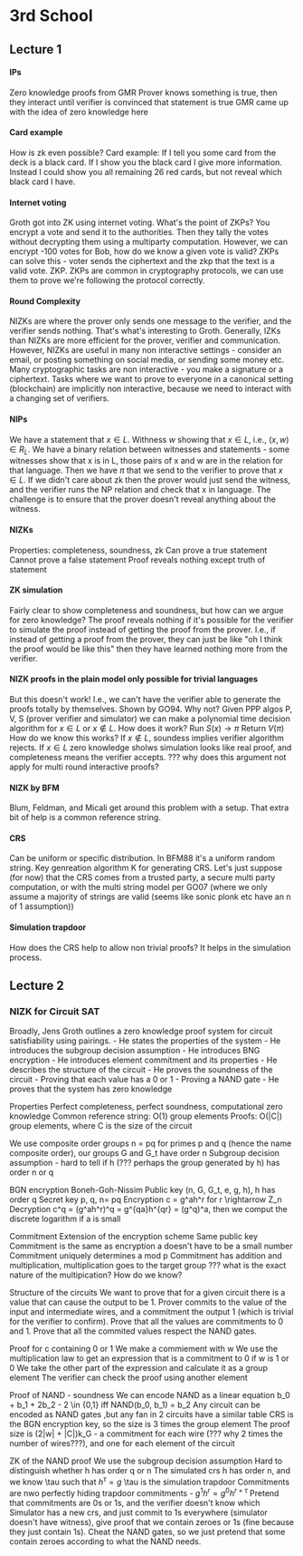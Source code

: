 # 3rd School

## Lecture 1

#### IPs
Zero knowledge proofs from GMR
 	Prover knows something is true, then they interact until verifier is convinced that statement is true
GMR came up with the idea of zero knowledge here

#### Card example
How is zk even possible? Card example:
If I tell you some card from the deck is a black card. If I show you the black card I give more information. Instead I could show you all remaining 26 red cards, but not reveal which black card I have.

#### Internet voting
Groth got into ZK using internet voting. What's the point of ZKPs?
You encrypt a vote and send it to the authorities. Then they tally the votes without decrypting them using a multiparty computation.
However, we can encrypt -100 votes for Bob, how do we know a given vote is valid? ZKPs can solve this - voter sends the ciphertext and the zkp that the text is a valid vote.
ZKP.
ZKPs are common in cryptography protocols, we can use them to prove we're following the protocol correctly.

#### Round Complexity
NIZKs are where the prover only sends one message to the verifier, and the verifier sends nothing. That's what's interesting to Groth.
Generally, IZKs than NIZKs are more efficient for the prover, verifier and communication.
However, NIZKs are useful in many non interactive settings - consider an email, or posting something on social media, or sending some money etc. Many cryptographic tasks are non interactive - you make a signature or a ciphertext. Tasks where we want to prove to everyone in a canonical setting (blockchain) are implicitly non interactive, because we need to interact with a changing set of verifiers.

#### NIPs

We have a statement that $x \in L$.
Withness $w$ showing that $x \in L$, i.e., $(x, w) \in R_L$. We have a binary relation between witnesses and statements - some witnesses show that x is in L, those pairs of x and w are in the relation for that language.
Then we have $\pi$ that we send to the verifier to prove that $x \in L$.
If we didn't care about zk then the prover would just send the witness, and the verifier runs the NP relation and check that x in language. The challenge is to ensure that the prover doesn't reveal anything about the witness.

#### NIZKs
Properties: completeness, soundness, zk
Can prove a true statement
Cannot prove a false statement
Proof reveals nothing except truth of statement

#### ZK simulation
Fairly clear to show completeness and soundness, but how can we argue for zero knowledge?
The proof reveals nothing if it's possible for the verifier to simulate the proof instead of getting the proof from the prover.
I.e., if instead of getting a proof from the prover, they can just be like "oh I think the proof would be like this" then they have learned nothing more from the verifier.

#### NIZK proofs in the plain model only possible for trivial languages

But this doesn't work! I.e., we can't have the verifier able to generate the proofs totally by themselves. Shown by GO94. Why not?
Given PPP algos P, V, S (prover verifier and simulator) we can make a polynomial time decision algorithm for $x \in L$ or $x \notin L$. How does it work?
Run $S(x)  \rightarrow \pi$
Return $V(\pi)$
How do we know this works?
If $x \notin L$, soundess implies verifier algorithm rejects.
If $x \in L$ zero knowledge sholws simulation looks like real proof, and completeness means the verifier accepts.
??? why does this argument not apply for multi round interactive proofs?

#### NIZK by BFM
Blum, Feldman, and Micali get around this problem with a setup.
That extra bit of help is a common reference string.

#### CRS
Can be uniform or specific distribution. In BFM88 it's a uniform random string.
Key genreation algorithm K for generating CRS.
Let's just suppose (for now) that the CRS comes from a trusted party, a secure multi party computation, or with the multi string model per GO07 (where we only assume a majority of strings are valid (seems like sonic plonk etc have an n of 1 assumption))

#### Simulation trapdoor
How does the CRS help to allow non trivial proofs?
It helps in the simulation process.

## Lecture 2
### NIZK for Circuit SAT

Broadly, Jens Groth outlines a zero knowledge proof system for circuit satisfiability using pairings. 
	- He states the properties of the system
	- He introduces the subgroup decision assumption
	- He introduces BNG encryption
	- He introduces element commitment and its properties
	- He describes the structure of the circuit
	- He proves the soundness of the circuit
		- Proving that each value has a 0 or 1
		- Proving a NAND gate
	- He proves that the system has zero knowledge


Properties
	Perfect completeness, perfect soundness, computational zero knowledge
	Common reference string: O(1) group elements
	Proofs: O(|C|) group elements, where C is the size of the circuit
	
We use composite order groups
	n = pq for primes p and q (hence the name composite order), our groups G and G_t have order n
	Subgroup decision assumption - hard to tell if h (??? perhaps the group generated by h) has order n or q
	
BGN encryption
	Boneh-Goh-Nissim
	Public key (n, G, G_t, e, g, h), h has order q
	Secret key p, q, n= pq
	Encryption c = g^ah^r for r \rightarrow Z_n
	Decryption c^q = (g^ah^r)^q = g^{qa}h^{qr} = (g^q)^a, then we comput the discrete logarithm if a is small
	
Commitment
	Extension of the encryption scheme
	Same public key
	Commitment is the same as encryption
	a doesn't have to be a small number
	Commitment uniquely determines a mod p
	Commitment has addition and multiplication, multiplication goes to the target group
	??? what is the exact nature of the multipication? How do we know?
	
Structure of the circuits
	We want to prove that for a given circuit there is a value that can cause the output to be 1.
	Prover commits to the value of the input and intermediate wires, and a commitment the output 1 (which is trivial for the verifier to confirm).
	Prove that all the values are commitments to 0 and 1.
	Prove that all the commited values respect the NAND gates.
	
Proof for c containing 0 or 1
	We make a commiement with w
	We use the multiplication law to get an expression that is a commitment to 0 if w is 1 or 0
	We take the other part of the expression and  calculate it as a group element
	The verifier can check the proof using another element
	
Proof of NAND - soundness
	We can encode NAND as a linear equation b_0 + b_1 + 2b_2 - 2 \in {0,1} iff NAND(b_0, b_1) = b_2
	Any circuit can be encoded as NAND gates ,but any fan in 2 circuits have a similar table
	CRS is the BGN encryption key, so the size is 3 times the group element
	The proof size is (2|w| + |C|)k_G - a commitment for each wire (??? why 2 times the number of wires???), and one for each element of the circuit

ZK of the NAND proof
	We use the subgroup decision assumption
		Hard to distinguish whether h has order q or n
		The simulated crs h has order n, and we know \tau such that $h^{\tau} = g$
		\tau is the simulation trapdoor
		Commitments are nwo perfectly hiding trapdoor commitments - $g^1h^r = g^0h^{r + \tau}$
		Pretend that commitments are 0s or 1s, and the verifier doesn't know which
 		Simulator has a new crs, and just commit to 1s everywhere (simulator doesn't have witness), give proof that we contain zeroes or 1s (fine because they just contain 1s). Cheat the NAND gates, so we just pretend that some contain zeroes according to what the NAND needs.